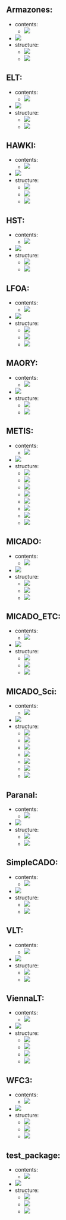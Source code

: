 
## Armazones: 
  * contents: 
    * [![](https://img.shields.io/badge/all_yamls_readable-True-green)]()
  * [![](https://img.shields.io/badge/package_type-support-blue)]()
  * structure: 
    * [![](https://img.shields.io/badge/no_missing_files-True-green)]()
    * [![](https://img.shields.io/badge/self_named_yaml-True-green)]()
## ELT: 
  * contents: 
    * [![](https://img.shields.io/badge/all_yamls_readable-True-green)]()
  * [![](https://img.shields.io/badge/package_type-support-blue)]()
  * structure: 
    * [![](https://img.shields.io/badge/no_missing_files-True-green)]()
    * [![](https://img.shields.io/badge/self_named_yaml-True-green)]()
## HAWKI: 
  * contents: 
    * [![](https://img.shields.io/badge/all_yamls_readable-True-green)]()
  * [![](https://img.shields.io/badge/package_type-observation-blueviolet)]()
  * structure: 
    * [![](https://img.shields.io/badge/default_yaml-True-green)]()
    * [![](https://img.shields.io/badge/no_missing_files-True-green)]()
    * [![](https://img.shields.io/badge/self_named_yaml-True-green)]()
## HST: 
  * contents: 
    * [![](https://img.shields.io/badge/all_yamls_readable-True-green)]()
  * [![](https://img.shields.io/badge/package_type-support-blue)]()
  * structure: 
    * [![](https://img.shields.io/badge/no_missing_files-True-green)]()
    * [![](https://img.shields.io/badge/self_named_yaml-True-green)]()
## LFOA: 
  * contents: 
    * [![](https://img.shields.io/badge/all_yamls_readable-True-green)]()
  * [![](https://img.shields.io/badge/package_type-observation-blueviolet)]()
  * structure: 
    * [![](https://img.shields.io/badge/default_yaml-True-green)]()
    * [![](https://img.shields.io/badge/no_missing_files-True-green)]()
    * [![](https://img.shields.io/badge/self_named_yaml-True-green)]()
## MAORY: 
  * contents: 
    * [![](https://img.shields.io/badge/all_yamls_readable-True-green)]()
  * [![](https://img.shields.io/badge/package_type-support-blue)]()
  * structure: 
    * [![](https://img.shields.io/badge/no_missing_files-True-green)]()
    * [![](https://img.shields.io/badge/self_named_yaml-True-green)]()
## METIS: 
  * contents: 
    * [![](https://img.shields.io/badge/all_yamls_readable-True-green)]()
  * [![](https://img.shields.io/badge/package_type-observation-blueviolet)]()
  * structure: 
    * [![](https://img.shields.io/badge/FPA_linearity.dat-missing-red)]()
    * [![](https://img.shields.io/badge/INST_METIS_wavefront_error_budget.dat-missing-red)]()
    * [![](https://img.shields.io/badge/QE_detector_Aquarius.dat-missing-red)]()
    * [![](https://img.shields.io/badge/QE_detector_H2RG.dat-missing-red)]()
    * [![](https://img.shields.io/badge/QE_detector_geosnap.dat-missing-red)]()
    * [![](https://img.shields.io/badge/TER_armazones_default_MIR_IMG.dat-missing-red)]()
    * [![](https://img.shields.io/badge/default_yaml-True-green)]()
    * [![](https://img.shields.io/badge/self_named_yaml-True-green)]()
## MICADO: 
  * contents: 
    * [![](https://img.shields.io/badge/all_yamls_readable-True-green)]()
  * [![](https://img.shields.io/badge/package_type-observation-blueviolet)]()
  * structure: 
    * [![](https://img.shields.io/badge/default_yaml-True-green)]()
    * [![](https://img.shields.io/badge/no_missing_files-True-green)]()
    * [![](https://img.shields.io/badge/self_named_yaml-True-green)]()
## MICADO_ETC: 
  * contents: 
    * [![](https://img.shields.io/badge/all_yamls_readable-True-green)]()
  * [![](https://img.shields.io/badge/package_type-observation-blueviolet)]()
  * structure: 
    * [![](https://img.shields.io/badge/MICADO_AnisoCADO_rms_map.fits-missing-red)]()
    * [![](https://img.shields.io/badge/default_yaml-True-green)]()
    * [![](https://img.shields.io/badge/self_named_yaml-True-green)]()
## MICADO_Sci: 
  * contents: 
    * [![](https://img.shields.io/badge/all_yamls_readable-True-green)]()
  * [![](https://img.shields.io/badge/package_type-observation-blueviolet)]()
  * structure: 
    * [![](https://img.shields.io/badge/FPA_linearity.dat-missing-red)]()
    * [![](https://img.shields.io/badge/MICADO_AnisoCADO_rms_map.fits-missing-red)]()
    * [![](https://img.shields.io/badge/QE_detector_H2RG.dat-missing-red)]()
    * [![](https://img.shields.io/badge/TER_ELT_System_20190611.dat-missing-red)]()
    * [![](https://img.shields.io/badge/TER_armazones_default_NIR_IMG.dat-missing-red)]()
    * [![](https://img.shields.io/badge/default_yaml-True-green)]()
    * [![](https://img.shields.io/badge/self_named_yaml-True-green)]()
## Paranal: 
  * contents: 
    * [![](https://img.shields.io/badge/all_yamls_readable-True-green)]()
  * [![](https://img.shields.io/badge/package_type-support-blue)]()
  * structure: 
    * [![](https://img.shields.io/badge/no_missing_files-True-green)]()
    * [![](https://img.shields.io/badge/self_named_yaml-True-green)]()
## SimpleCADO: 
  * contents: 
    * [![](https://img.shields.io/badge/all_yamls_readable-True-green)]()
  * [![](https://img.shields.io/badge/package_type-support-blue)]()
  * structure: 
    * [![](https://img.shields.io/badge/no_missing_files-True-green)]()
    * [![](https://img.shields.io/badge/self_named_yaml-True-green)]()
## VLT: 
  * contents: 
    * [![](https://img.shields.io/badge/all_yamls_readable-True-green)]()
  * [![](https://img.shields.io/badge/package_type-support-blue)]()
  * structure: 
    * [![](https://img.shields.io/badge/no_missing_files-True-green)]()
    * [![](https://img.shields.io/badge/self_named_yaml-True-green)]()
## ViennaLT: 
  * contents: 
    * [![](https://img.shields.io/badge/all_yamls_readable-True-green)]()
  * [![](https://img.shields.io/badge/package_type-observation-blueviolet)]()
  * structure: 
    * [![](https://img.shields.io/badge/QE_SBIG.dat-missing-red)]()
    * [![](https://img.shields.io/badge/TER_atmosphere.dat-missing-red)]()
    * [![](https://img.shields.io/badge/default_yaml-True-green)]()
    * [![](https://img.shields.io/badge/self_named_yaml-True-green)]()
## WFC3: 
  * contents: 
    * [![](https://img.shields.io/badge/all_yamls_readable-True-green)]()
  * [![](https://img.shields.io/badge/package_type-observation-blueviolet)]()
  * structure: 
    * [![](https://img.shields.io/badge/default_yaml-True-green)]()
    * [![](https://img.shields.io/badge/no_missing_files-True-green)]()
    * [![](https://img.shields.io/badge/self_named_yaml-True-green)]()
## test_package: 
  * contents: 
    * [![](https://img.shields.io/badge/all_yamls_readable-True-green)]()
  * [![](https://img.shields.io/badge/package_type-observation-blueviolet)]()
  * structure: 
    * [![](https://img.shields.io/badge/default_yaml-True-green)]()
    * [![](https://img.shields.io/badge/no_missing_files-True-green)]()
    * [![](https://img.shields.io/badge/self_named_yaml-True-green)]()